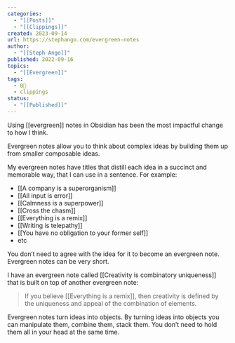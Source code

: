 ```yaml
---
categories:
  - "[[Posts]]"
  - "[[Clippings]]"
created: 2023-09-14
url: https://stephango.com/evergreen-notes
author:
  - "[[Steph Ango]]"
published: 2022-09-16
topics:
  - "[[Evergreen]]"
tags:
  - 0🌲
  - clippings
status:
  - "[[Published]]"
---
```

Using [[evergreen]] notes in Obsidian has been the most impactful change to how I think.

Evergreen notes allow you to think about complex ideas by building them up from smaller composable ideas.

My evergreen notes have titles that distill each idea in a succinct and memorable way, that I can use in a sentence. For example:

- [[A company is a superorganism]]
- [[All input is error]]
- [[Calmness is a superpower]]
- [[Cross the chasm]]
- [[Everything is a remix]]
- [[Writing is telepathy]]
- [[You have no obligation to your former self]]
- etc

You don’t need to agree with the idea for it to become an evergreen note. Evergreen notes can be very short.

I have an evergreen note called [[Creativity is combinatory uniqueness]] that is built on top of another evergreen note:

> If you believe [[Everything is a remix]], then creativity is defined by the uniqueness and appeal of the combination of elements.

Evergreen notes turn ideas into objects. By turning ideas into objects you can manipulate them, combine them, stack them. You don’t need to hold them all in your head at the same time.
